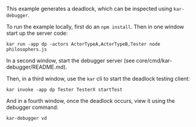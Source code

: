 <!--
# Copyright IBM Corporation 2020,2022
#
# Licensed under the Apache License, Version 2.0 (the "License");
# you may not use this file except in compliance with the License.
# You may obtain a copy of the License at
#
#     http://www.apache.org/licenses/LICENSE-2.0
#
# Unless required by applicable law or agreed to in writing, software
# distributed under the License is distributed on an "AS IS" BASIS,
# WITHOUT WARRANTIES OR CONDITIONS OF ANY KIND, either express or implied.
# See the License for the specific language governing permissions and
# limitations under the License.
-->

This example generates a deadlock, which can be inspected using
`kar-debugger`.

To run the example locally, first do an `npm install`.
Then in one window start up the server code:
```shell
kar run -app dp -actors ActorTypeA,ActorTypeB,Tester node philosophers.js
```

In a second window, start the debugger server (see core/cmd/kar-debugger/README.md).

Then, in a third window, use the `kar` cli to start the deadlock testing client:
```shell
kar invoke -app dp Tester TesterX startTest
```

And in a fourth window, once the deadlock occurs, view it using the
debugger command:
```shell
kar-debugger vd
```


